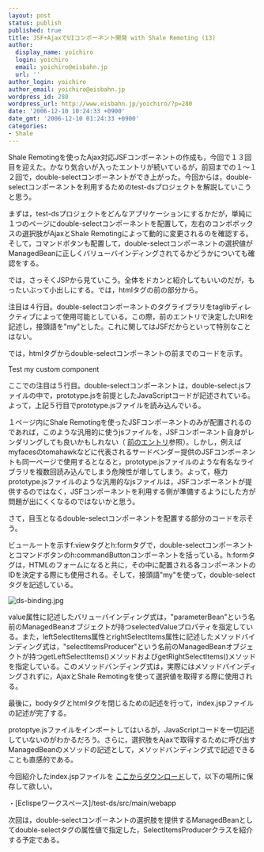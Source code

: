 ```yaml
---
layout: post
status: publish
published: true
title: JSF+AjaxでUIコンポーネント開発 with Shale Remoting (13)
author:
  display_name: yoichiro
  login: yoichiro
  email: yoichiro@eisbahn.jp
  url: ''
author_login: yoichiro
author_email: yoichiro@eisbahn.jp
wordpress_id: 280
wordpress_url: http://www.eisbahn.jp/yoichiro/?p=280
date: '2006-12-10 10:24:33 +0900'
date_gmt: '2006-12-10 01:24:33 +0900'
categories:
- Shale
---
```


Shale Remotingを使ったAjax対応JSFコンポーネントの作成も，今回で１３回目を迎えた。かなり気合いが入ったエントリが続いているが，前回までの１〜１２回で，double-selectコンポーネントができ上がった。今回からは，double-selectコンポーネントを利用するためのtest-dsプロジェクトを解説していこうと思う。

まずは，test-dsプロジェクトをどんなアプリケーションにするかだが，単純に１つのページにdouble-selectコンポーネントを配置して，左右のコンボボックスの選択肢がAjaxとShale Remotingによって動的に変更されるのを確認する。そして，コマンドボタンも配置して，double-selectコンポーネントの選択値がManagedBeanに正しくバリューバインディングされてるかどうかについても確認をする。

では，さっそくJSPから見ていこう。全体をドカンと紹介してもいいのだが，もったいぶって小出しにする。では，htmlタグの前の部分から。



注目は４行目。double-selectコンポーネントのタグライブラリをtaglibディレクティブによって使用可能としている。この際，前のエントリで決定したURIを記述し，接頭語を"my"とした。これに関してはJSFだからといって特別なことはない。

では，htmlタグからdouble-selectコンポーネントの前までのコードを示す。

Test my custom component

ここでの注目は５行目。double-selectコンポーネントは，double-select.jsファイルの中で，prototype.jsを前提としたJavaScriptコードが記述されている。よって，上記５行目でprototype.jsファイルを読み込んでいる。

１ページ内にShale Remotingを使ったJSFコンポーネントのみが配置されるのであれば，このような汎用的に使うjsファイルを，JSFコンポーネント自身がレンダリングしても良いかもしれない（
[前のエントリ](http://www.eisbahn.jp/yoichiro/2006/11/jsfajaxui_with_shale_remoting_8.html)参照）。しかし，例えばmyfacesのtomahawkなどに代表されるサードベンダー提供のJSFコンポーネントも同一ページで使用するとなると，prototype.jsファイルのような有名なライブラリを複数回読み込んでしまう危険性が増してしまう。よって，極力prototype.jsファイルのような汎用的なjsファイルは，JSFコンポーネントが提供するのではなく，JSFコンポーネントを利用する側が準備するようにした方が問題が出にくくなるのではないかと思う。

さて，目玉となるdouble-selectコンポーネントを配置する部分のコードを示そう。



ビュールートを示すf:viewタグとh:formタグで，double-selectコンポーネントとコマンドボタンのh:commandButtonコンポーネントを括っている。h:formタグは，HTMLのフォームになると共に，その中に配置される各コンポーネントのIDを決定する際にも使用される。そして，接頭語"my"を使って，double-selectタグを記述している。

![ds-binding.jpg](http://www.eisbahn.jp/yoichiro/images/ds-binding.jpg)

value属性に記述したバリューバインディング式は，"parameterBean"という名前のManagedBeanオブジェクトが持つselectedValueプロパティを指定している。また，leftSelectItems属性とrightSelectItems属性に記述したメソッドバインディング式は，"selectItemsProducer"という名前のManagedBeanオブジェクトが持つgetLeftSelectItems()メソッドおよびgetRightSelectItems()メソッドを指定している。このメソッドバンディング式は，実際にはメソッドバインディングされずに，AjaxとShale Remotingを使って選択値を取得する際に使用される。

最後に，bodyタグとhtmlタグを閉じるための記述を行って，index.jspファイルの記述が完了する。



protoptye.jsファイルをインポートしてはいるが，JavaScriptコードを一切記述していないのがわかるだろう。さらに，選択肢をAjaxで取得するために呼び出すManagedBeanのメソッドの記述として，メソッドバンディング式で記述できることも直感的である。

今回紹介したindex.jspファイルを
[ここからダウンロード](http://www.eisbahn.jp/yoichiro/test-ds/index.jsp)して，以下の場所に保存して欲しい。

・[Eclispeワークスペース]/test-ds/src/main/webapp

次回は，double-selectコンポーネントの選択肢を提供するManagedBeanとしてdouble-selectタグの属性値で指定した，SelectItemsProducerクラスを紹介する予定である。
